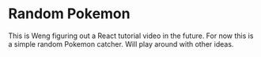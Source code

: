 # Random Pokemon

This is Weng figuring out a React tutorial video in the future. For now this is a simple random Pokemon catcher. Will play around with other ideas.